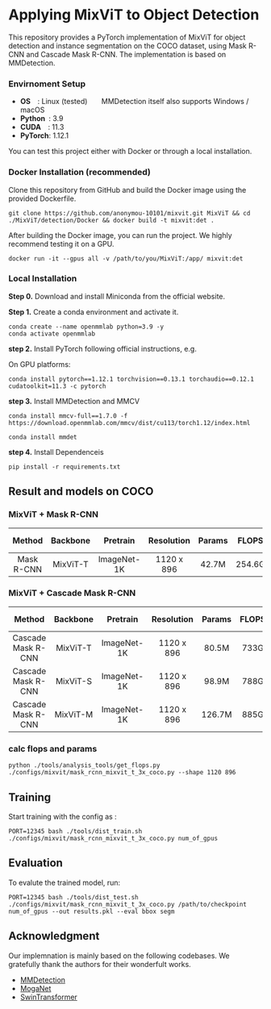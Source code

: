 # Applying MixViT to Object Detection
This repository provides a PyTorch implementation of MixViT for object detection and instance segmentation on the COCO dataset, using Mask R-CNN and Cascade Mask R-CNN. The implementation is based on MMDetection.

### Envirnoment Setup
- **OS**  : Linux (tested)  MMDetection itself also supports Windows / macOS  
- **Python** : 3.9  
- **CUDA**  : 11.3  
- **PyTorch**: 1.12.1 

You can test this project either with Docker or through a local installation.

### Docker Installation (recommended)
Clone this repository from GitHub and build the Docker image using the provided Dockerfile.
```shell
git clone https://github.com/anonymou-10101/mixvit.git MixViT && cd ./MixViT/detection/Docker && docker build -t mixvit:det .
```

After building the Docker image, you can run the project. We highly recommend testing it on a GPU.
```shell
docker run -it --gpus all -v /path/to/you/MixViT:/app/ mixvit:det
```

### Local Installation

__Step 0.__ Download and install Miniconda from the official website.

__Step 1.__ Create a conda environment and activate it.
```shell
conda create --name openmmlab python=3.9 -y
conda activate openmmlab
```

__step 2.__ Install PyTorch following official instructions, e.g.

On GPU platforms:
```shell
conda install pytorch==1.12.1 torchvision==0.13.1 torchaudio==0.12.1 cudatoolkit=11.3 -c pytorch
```

__step 3.__ Install MMDetection and MMCV
```shell
conda install mmcv-full==1.7.0 -f https://download.openmmlab.com/mmcv/dist/cu113/torch1.12/index.html
```
```shell
conda install mmdet
````

__step 4.__ Install Dependenceis
```shell
pip install -r requirements.txt
```




## Result and models on COCO

### MixViT + Mask R-CNN
|   Method   | Backbone |   Pretrain  | Resolution | Params | FLOPS  | Lr schd | box mAP | AP50 | AP75 | mask mAP | AP50 | AP75 | Download |
| :--------: | :------: | :---------: | :--------: | :----: | :----: | :-----: | :-----: | :--: | :--: | :------: | :--: | :--: | :------: |
| Mask R-CNN | MixViT-T | ImageNet-1K | 1120 x 896 |  42.7M | 254.6G |  MS 3x  |   48.6  | 70.6 | 53.6 |   43.7   | 67.6 | 47.2 | [here](https://drive.google.com/file/d/1h0E4pVdz3QOiT_5eg46FPd5kc7Yr3NBt/view?usp=drive_link) |



### MixViT + Cascade Mask R-CNN
|       Method       | Backbone |   Pretrain  | Resolution | Params | FLOPS |  Lr schd   | box mAP | AP50 | AP75 | mask mAP | AP50 | AP75 | Download |
| :----------------: | :------: | :---------: | :--------: | :----: | :---: | :--------: | :-----: | :--: | :--: | :------: | :--: | :--: | :------: |
| Cascade Mask R-CNN | MixViT-T | ImageNet-1K | 1120 x 896 |  80.5M |  733G | GIOU+MS 3x |  52.3   | 71.1 | 56.6 |  45.2    | 68.4 | 49.0 | [here](https://drive.google.com/file/d/1XS2FZre0QcdbC4teWoDZBt9IDOvBjJfu/view?usp=drive_link) |
| Cascade Mask R-CNN | MixViT-S | ImageNet-1K | 1120 x 896 |  98.9M |  788G | GIOU+MS 3x |  53.2   | 72.2 | 57.9 |  46.0    | 69.6 | 49.9 | [here](https://drive.google.com/file/d/1QvN5exdoPUH-aseNuf2oBudX5RbbKWrs/view?usp=drive_link) |
| Cascade Mask R-CNN | MixViT-M | ImageNet-1K | 1120 x 896 | 126.7M |  885G | GIOU+MS 3x |  53.6   | 72.4 | 58.2 |  46.4    | 69.8 | 50.5 | [here](https://drive.google.com/file/d/1521Uu4TtgDfMaVdH2cIEtya_8L0Xu0YS/view?usp=drive_link) |



### calc flops and params
```shell
python ./tools/analysis_tools/get_flops.py ./configs/mixvit/mask_rcnn_mixvit_t_3x_coco.py --shape 1120 896
```

## Training
Start training with the config as :
```shell
PORT=12345 bash ./tools/dist_train.sh ./configs/mixvit/mask_rcnn_mixvit_t_3x_coco.py num_of_gpus
```

## Evaluation
To evalute the trained model, run:
```shell
PORT=12345 bash ./tools/dist_test.sh ./configs/mixvit/mask_rcnn_mixvit_t_3x_coco.py /path/to/checkpoint num_of_gpus --out results.pkl --eval bbox segm
```

## Acknowledgment
Our implemnation is mainly based on the following codebases. We gratefully thank the authors for their wonderfult works.
- [MMDetection](https://github.com/open-mmlab/mmdetection/tree/2.x)
- [MogaNet](https://github.com/Westlake-AI/MogaNet)
- [SwinTransformer](https://github.com/microsoft/Swin-Transformer)
